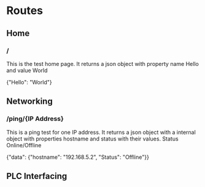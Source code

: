 <div>
    <h1>Routes</h1>
    <h2>Home</h2>
    <h3>/</h3>
    <p>This is the test home page. It returns a json object with property name Hello and value World</p>
    <p>{"Hello": "World"}</p>
    <h2>Networking</h2>
    <h3>/ping/{IP Address}</h3>
    <p>This is a ping test for one IP address. It returns a json object with a internal object with properties hostname and status with their values. Status Online/Offline</p>
    <p>{"data": {"hostname": "192.168.5.2", "Status": "Offline"}}</p>
    <h2>PLC Interfacing</h2>
    
</div>